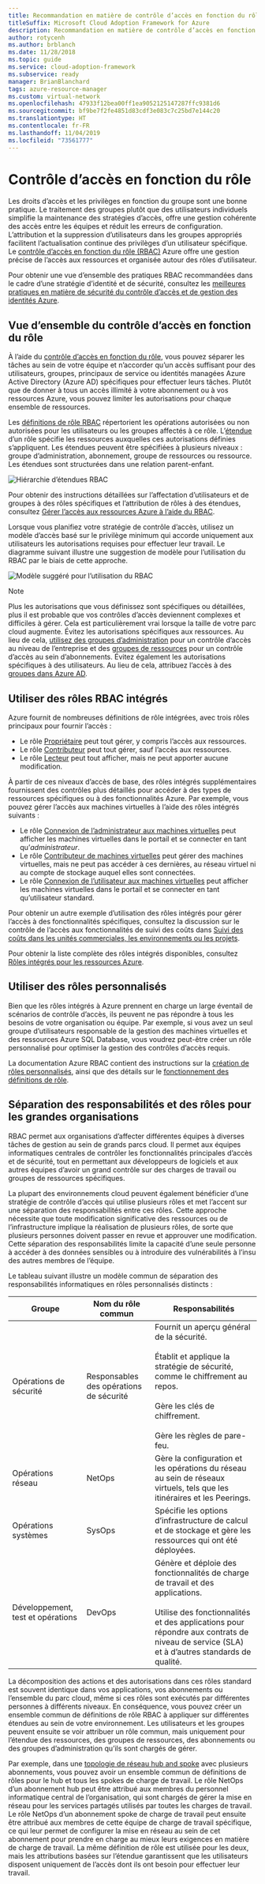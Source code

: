 ```yaml
---
title: Recommandation en matière de contrôle d’accès en fonction du rôle
titleSuffix: Microsoft Cloud Adoption Framework for Azure
description: Recommandation en matière de contrôle d’accès en fonction du rôle
author: rotycenh
ms.author: brblanch
ms.date: 11/28/2018
ms.topic: guide
ms.service: cloud-adoption-framework
ms.subservice: ready
manager: BrianBlanchard
tags: azure-resource-manager
ms.custom: virtual-network
ms.openlocfilehash: 47933f12bea00ff1ea9052125147287ffc9381d6
ms.sourcegitcommit: bf9be7f2fe4851d83cdf3e083c7c25bd7e144c20
ms.translationtype: HT
ms.contentlocale: fr-FR
ms.lasthandoff: 11/04/2019
ms.locfileid: "73561777"
---
```

# <a name="role-based-access-control"></a>Contrôle d’accès en fonction du rôle

Les droits d’accès et les privilèges en fonction du groupe sont une bonne pratique. Le traitement des groupes plutôt que des utilisateurs individuels simplifie la maintenance des stratégies d’accès, offre une gestion cohérente des accès entre les équipes et réduit les erreurs de configuration. L’attribution et la suppression d’utilisateurs dans les groupes appropriés facilitent l’actualisation continue des privilèges d’un utilisateur spécifique. Le [contrôle d’accès en fonction du rôle (RBAC)](https://docs.microsoft.com/azure/role-based-access-control/overview) Azure offre une gestion précise de l’accès aux ressources et organisée autour des rôles d’utilisateur.

Pour obtenir une vue d’ensemble des pratiques RBAC recommandées dans le cadre d’une stratégie d’identité et de sécurité, consultez les [meilleures pratiques en matière de sécurité du contrôle d’accès et de gestion des identités Azure](https://docs.microsoft.com/azure/security/azure-security-identity-management-best-practices#use-role-based-access-control).

## <a name="overview-of-role-based-access-control"></a>Vue d’ensemble du contrôle d’accès en fonction du rôle

À l’aide du [contrôle d’accès en fonction du rôle](https://docs.microsoft.com/azure/role-based-access-control/overview), vous pouvez séparer les tâches au sein de votre équipe et n’accorder qu’un accès suffisant pour des utilisateurs, groupes, principaux de service ou identités managées Azure Active Directory (Azure AD) spécifiques pour effectuer leurs tâches. Plutôt que de donner à tous un accès illimité à votre abonnement ou à vos ressources Azure, vous pouvez limiter les autorisations pour chaque ensemble de ressources.

Les [définitions de rôle RBAC](https://docs.microsoft.com/azure/role-based-access-control/role-definitions) répertorient les opérations autorisées ou non autorisées pour les utilisateurs ou les groupes affectés à ce rôle. L’[étendue](https://docs.microsoft.com/azure/role-based-access-control/overview#scope) d’un rôle spécifie les ressources auxquelles ces autorisations définies s’appliquent. Les étendues peuvent être spécifiées à plusieurs niveaux : groupe d’administration, abonnement, groupe de ressources ou ressource. Les étendues sont structurées dans une relation parent-enfant.

![Hiérarchie d’étendues RBAC](../../_images/azure-best-practices/rbac-scope.png)

Pour obtenir des instructions détaillées sur l’affectation d’utilisateurs et de groupes à des rôles spécifiques et l’attribution de rôles à des étendues, consultez [Gérer l’accès aux ressources Azure à l’aide du RBAC](https://docs.microsoft.com/azure/role-based-access-control/role-assignments-portal).

Lorsque vous planifiez votre stratégie de contrôle d’accès, utilisez un modèle d’accès basé sur le privilège minimum qui accorde uniquement aux utilisateurs les autorisations requises pour effectuer leur travail. Le diagramme suivant illustre une suggestion de modèle pour l’utilisation du RBAC par le biais de cette approche.

![Modèle suggéré pour l’utilisation du RBAC](../../_images/azure-best-practices/rbac-least-privilege.png)

> [!NOTE]
> Plus les autorisations que vous définissez sont spécifiques ou détaillées, plus il est probable que vos contrôles d’accès deviennent complexes et difficiles à gérer. Cela est particulièrement vrai lorsque la taille de votre parc cloud augmente. Évitez les autorisations spécifiques aux ressources. Au lieu de cela, [utilisez des groupes d’administration](https://docs.microsoft.com/azure/governance/management-groups) pour un contrôle d’accès au niveau de l’entreprise et des [groupes de ressources](https://docs.microsoft.com/azure/azure-resource-manager/resource-group-overview#resource-groups) pour un contrôle d’accès au sein d’abonnements. Évitez également les autorisations spécifiques à des utilisateurs. Au lieu de cela, attribuez l’accès à des [groupes dans Azure AD](https://docs.microsoft.com/azure/active-directory/fundamentals/active-directory-manage-groups).

## <a name="use-built-in-rbac-roles"></a>Utiliser des rôles RBAC intégrés

Azure fournit de nombreuses définitions de rôle intégrées, avec trois rôles principaux pour fournir l’accès :

- Le rôle [Propriétaire](https://docs.microsoft.com/azure/role-based-access-control/built-in-roles#owner) peut tout gérer, y compris l’accès aux ressources.
- Le rôle [Contributeur](https://docs.microsoft.com/azure/role-based-access-control/built-in-roles#contributor) peut tout gérer, sauf l’accès aux ressources.
- Le rôle [Lecteur](https://docs.microsoft.com/azure/role-based-access-control/built-in-roles#reader) peut tout afficher, mais ne peut apporter aucune modification.

À partir de ces niveaux d’accès de base, des rôles intégrés supplémentaires fournissent des contrôles plus détaillés pour accéder à des types de ressources spécifiques ou à des fonctionnalités Azure. Par exemple, vous pouvez gérer l’accès aux machines virtuelles à l’aide des rôles intégrés suivants :

- Le rôle [Connexion de l’administrateur aux machines virtuelles](https://docs.microsoft.com/azure/role-based-access-control/built-in-roles#virtual-machine-administrator-login) peut afficher les machines virtuelles dans le portail et se connecter en tant qu’_administrateur_.
- Le rôle [Contributeur de machines virtuelles](https://docs.microsoft.com/azure/role-based-access-control/built-in-roles#virtual-machine-contributor) peut gérer des machines virtuelles, mais ne peut pas accéder à ces dernières, au réseau virtuel ni au compte de stockage auquel elles sont connectées.
- Le rôle [Connexion de l’utilisateur aux machines virtuelles](https://docs.microsoft.com/azure/role-based-access-control/built-in-roles#virtual-machine-user-login) peut afficher les machines virtuelles dans le portail et se connecter en tant qu’utilisateur standard.

Pour obtenir un autre exemple d’utilisation des rôles intégrés pour gérer l’accès à des fonctionnalités spécifiques, consultez la discussion sur le contrôle de l’accès aux fonctionnalités de suivi des coûts dans [Suivi des coûts dans les unités commerciales, les environnements ou les projets](../azure-best-practices/track-costs.md#provide-the-right-level-of-cost-access).

Pour obtenir la liste complète des rôles intégrés disponibles, consultez [Rôles intégrés pour les ressources Azure](https://docs.microsoft.com/azure/role-based-access-control/built-in-roles).

## <a name="use-custom-roles"></a>Utiliser des rôles personnalisés

Bien que les rôles intégrés à Azure prennent en charge un large éventail de scénarios de contrôle d’accès, ils peuvent ne pas répondre à tous les besoins de votre organisation ou équipe. Par exemple, si vous avez un seul groupe d’utilisateurs responsable de la gestion des machines virtuelles et des ressources Azure SQL Database, vous voudrez peut-être créer un rôle personnalisé pour optimiser la gestion des contrôles d’accès requis.

La documentation Azure RBAC contient des instructions sur la [création de rôles personnalisés](https://docs.microsoft.com/azure/role-based-access-control/custom-roles), ainsi que des détails sur le [fonctionnement des définitions de rôle](https://docs.microsoft.com/azure/role-based-access-control/role-definitions).

## <a name="separation-of-responsibilities-and-roles-for-large-organizations"></a>Séparation des responsabilités et des rôles pour les grandes organisations

RBAC permet aux organisations d’affecter différentes équipes à diverses tâches de gestion au sein de grands parcs cloud. Il permet aux équipes informatiques centrales de contrôler les fonctionnalités principales d’accès et de sécurité, tout en permettant aux développeurs de logiciels et aux autres équipes d’avoir un grand contrôle sur des charges de travail ou groupes de ressources spécifiques.

La plupart des environnements cloud peuvent également bénéficier d’une stratégie de contrôle d’accès qui utilise plusieurs rôles et met l’accent sur une séparation des responsabilités entre ces rôles. Cette approche nécessite que toute modification significative des ressources ou de l’infrastructure implique la réalisation de plusieurs rôles, de sorte que plusieurs personnes doivent passer en revue et approuver une modification. Cette séparation des responsabilités limite la capacité d’une seule personne à accéder à des données sensibles ou à introduire des vulnérabilités à l’insu des autres membres de l’équipe.

Le tableau suivant illustre un modèle commun de séparation des responsabilités informatiques en rôles personnalisés distincts :

<!-- markdownlint-disable MD033 -->

| Groupe | Nom du rôle commun | Responsabilités |
| --- | --- | --- |
| Opérations de sécurité | Responsables des opérations de sécurité | Fournit un aperçu général de la sécurité.<br/><br/> Établit et applique la stratégie de sécurité, comme le chiffrement au repos.<br/><br/> Gère les clés de chiffrement.<br/><br/> Gère les règles de pare-feu. |
| Opérations réseau | NetOps | Gère la configuration et les opérations du réseau au sein de réseaux virtuels, tels que les itinéraires et les Peerings. |
| Opérations systèmes | SysOps | Spécifie les options d’infrastructure de calcul et de stockage et gère les ressources qui ont été déployées. |
| Développement, test et opérations | DevOps | Génère et déploie des fonctionnalités de charge de travail et des applications.<br/><br/> Utilise des fonctionnalités et des applications pour répondre aux contrats de niveau de service (SLA) et à d’autres standards de qualité. |

<!-- markdownlint-enable MD033 -->

La décomposition des actions et des autorisations dans ces rôles standard est souvent identique dans vos applications, vos abonnements ou l’ensemble du parc cloud, même si ces rôles sont exécutés par différentes personnes à différents niveaux. En conséquence, vous pouvez créer un ensemble commun de définitions de rôle RBAC à appliquer sur différentes étendues au sein de votre environnement. Les utilisateurs et les groupes peuvent ensuite se voir attribuer un rôle commun, mais uniquement pour l’étendue des ressources, des groupes de ressources, des abonnements ou des groupes d’administration qu’ils sont chargés de gérer.

Par exemple, dans une [topologie de réseau hub and spoke](../azure-best-practices/hub-spoke-network-topology.md) avec plusieurs abonnements, vous pouvez avoir un ensemble commun de définitions de rôles pour le hub et tous les spokes de charge de travail. Le rôle NetOps d’un abonnement hub peut être attribué aux membres du personnel informatique central de l’organisation, qui sont chargés de gérer la mise en réseau pour les services partagés utilisés par toutes les charges de travail. Le rôle NetOps d’un abonnement spoke de charge de travail peut ensuite être attribué aux membres de cette équipe de charge de travail spécifique, ce qui leur permet de configurer la mise en réseau au sein de cet abonnement pour prendre en charge au mieux leurs exigences en matière de charge de travail. La même définition de rôle est utilisée pour les deux, mais les attributions basées sur l’étendue garantissent que les utilisateurs disposent uniquement de l’accès dont ils ont besoin pour effectuer leur travail.
